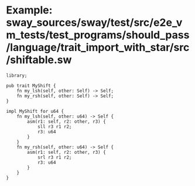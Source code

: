# Example: sway_sources/sway/test/src/e2e_vm_tests/test_programs/should_pass/language/trait_import_with_star/src/shiftable.sw

```sway
library;

pub trait MyShift {
    fn my_lsh(self, other: Self) -> Self;
    fn my_rsh(self, other: Self) -> Self;
}

impl MyShift for u64 {
    fn my_lsh(self, other: u64) -> Self {
        asm(r1: self, r2: other, r3) {
            sll r3 r1 r2;
            r3: u64
        }
    }
    fn my_rsh(self, other: u64) -> Self {
        asm(r1: self, r2: other, r3) {
            srl r3 r1 r2;
            r3: u64
        }
    }
}

```
